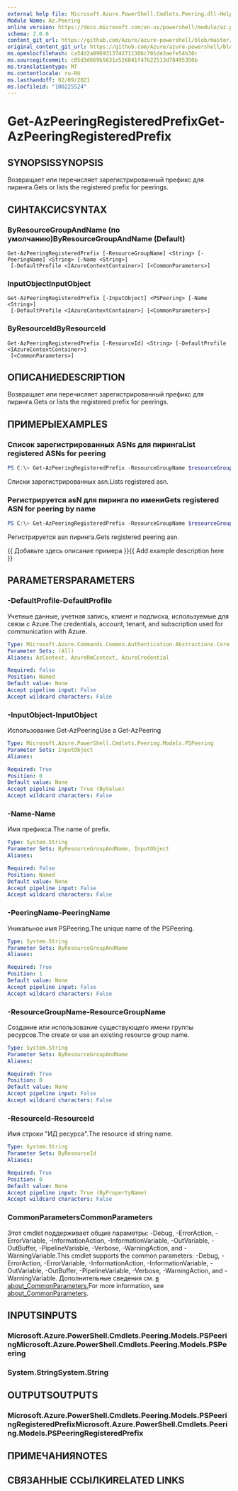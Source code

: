 ```yaml
---
external help file: Microsoft.Azure.PowerShell.Cmdlets.Peering.dll-Help.xml
Module Name: Az.Peering
online version: https://docs.microsoft.com/en-us/powershell/module/az.peering/get-azpeeringregisteredprefix
schema: 2.0.0
content_git_url: https://github.com/Azure/azure-powershell/blob/master/src/Peering/Peering/help/Get-AzPeeringRegisteredPrefix.md
original_content_git_url: https://github.com/Azure/azure-powershell/blob/master/src/Peering/Peering/help/Get-AzPeeringRegisteredPrefix.md
ms.openlocfilehash: ca54d2a8969313742711306c701de3aefe54b30c
ms.sourcegitcommit: c05d3d669b5631e526841f47b22513d78495350b
ms.translationtype: MT
ms.contentlocale: ru-RU
ms.lasthandoff: 02/09/2021
ms.locfileid: "100225524"
---
```

# <span data-ttu-id="a0c32-101">Get-AzPeeringRegisteredPrefix</span><span class="sxs-lookup"><span data-stu-id="a0c32-101">Get-AzPeeringRegisteredPrefix</span></span>

## <span data-ttu-id="a0c32-102">SYNOPSIS</span><span class="sxs-lookup"><span data-stu-id="a0c32-102">SYNOPSIS</span></span>
<span data-ttu-id="a0c32-103">Возвращает или перечисляет зарегистрированный префикс для пиринга.</span><span class="sxs-lookup"><span data-stu-id="a0c32-103">Gets or lists the registered prefix for peerings.</span></span>

## <span data-ttu-id="a0c32-104">СИНТАКСИС</span><span class="sxs-lookup"><span data-stu-id="a0c32-104">SYNTAX</span></span>

### <span data-ttu-id="a0c32-105">ByResourceGroupAndName (по умолчанию)</span><span class="sxs-lookup"><span data-stu-id="a0c32-105">ByResourceGroupAndName (Default)</span></span>
```
Get-AzPeeringRegisteredPrefix [-ResourceGroupName] <String> [-PeeringName] <String> [-Name <String>]
 [-DefaultProfile <IAzureContextContainer>] [<CommonParameters>]
```

### <span data-ttu-id="a0c32-106">InputObject</span><span class="sxs-lookup"><span data-stu-id="a0c32-106">InputObject</span></span>
```
Get-AzPeeringRegisteredPrefix [-InputObject] <PSPeering> [-Name <String>]
 [-DefaultProfile <IAzureContextContainer>] [<CommonParameters>]
```

### <span data-ttu-id="a0c32-107">ByResourceId</span><span class="sxs-lookup"><span data-stu-id="a0c32-107">ByResourceId</span></span>
```
Get-AzPeeringRegisteredPrefix [-ResourceId] <String> [-DefaultProfile <IAzureContextContainer>]
 [<CommonParameters>]
```

## <span data-ttu-id="a0c32-108">ОПИСАНИЕ</span><span class="sxs-lookup"><span data-stu-id="a0c32-108">DESCRIPTION</span></span>
<span data-ttu-id="a0c32-109">Возвращает или перечисляет зарегистрированный префикс для пиринга.</span><span class="sxs-lookup"><span data-stu-id="a0c32-109">Gets or lists the registered prefix for peerings.</span></span>

## <span data-ttu-id="a0c32-110">ПРИМЕРЫ</span><span class="sxs-lookup"><span data-stu-id="a0c32-110">EXAMPLES</span></span>

### <span data-ttu-id="a0c32-111">Список зарегистрированных ASNs для пиринга</span><span class="sxs-lookup"><span data-stu-id="a0c32-111">List registered ASNs for peering</span></span>
```powershell
PS C:\> Get-AzPeeringRegisteredPrefix -ResourceGroupName $resourceGroupName -PeeringName $peeringName
```

<span data-ttu-id="a0c32-112">Списки зарегистрированных asn.</span><span class="sxs-lookup"><span data-stu-id="a0c32-112">Lists registered asn.</span></span>

### <span data-ttu-id="a0c32-113">Регистрируется asN для пиринга по имени</span><span class="sxs-lookup"><span data-stu-id="a0c32-113">Gets registered ASN for peering by name</span></span>
```powershell
PS C:\> Get-AzPeeringRegisteredPrefix -ResourceGroupName $resourceGroupName -PeeringName $peeringName -Name $registeredPrefixName
```

<span data-ttu-id="a0c32-114">Регистрируется asn пиринга.</span><span class="sxs-lookup"><span data-stu-id="a0c32-114">Gets registered peering asn.</span></span>

<span data-ttu-id="a0c32-115">{{ Добавьте здесь описание примера }}</span><span class="sxs-lookup"><span data-stu-id="a0c32-115">{{ Add example description here }}</span></span>

## <span data-ttu-id="a0c32-116">PARAMETERS</span><span class="sxs-lookup"><span data-stu-id="a0c32-116">PARAMETERS</span></span>

### <span data-ttu-id="a0c32-117">-DefaultProfile</span><span class="sxs-lookup"><span data-stu-id="a0c32-117">-DefaultProfile</span></span>
<span data-ttu-id="a0c32-118">Учетные данные, учетная запись, клиент и подписка, используемые для связи с Azure.</span><span class="sxs-lookup"><span data-stu-id="a0c32-118">The credentials, account, tenant, and subscription used for communication with Azure.</span></span>

```yaml
Type: Microsoft.Azure.Commands.Common.Authentication.Abstractions.Core.IAzureContextContainer
Parameter Sets: (All)
Aliases: AzContext, AzureRmContext, AzureCredential

Required: False
Position: Named
Default value: None
Accept pipeline input: False
Accept wildcard characters: False
```

### <span data-ttu-id="a0c32-119">-InputObject</span><span class="sxs-lookup"><span data-stu-id="a0c32-119">-InputObject</span></span>
<span data-ttu-id="a0c32-120">Использование Get-AzPeering</span><span class="sxs-lookup"><span data-stu-id="a0c32-120">Use a Get-AzPeering</span></span>

```yaml
Type: Microsoft.Azure.PowerShell.Cmdlets.Peering.Models.PSPeering
Parameter Sets: InputObject
Aliases:

Required: True
Position: 0
Default value: None
Accept pipeline input: True (ByValue)
Accept wildcard characters: False
```

### <span data-ttu-id="a0c32-121">-Name</span><span class="sxs-lookup"><span data-stu-id="a0c32-121">-Name</span></span>
<span data-ttu-id="a0c32-122">Имя префикса.</span><span class="sxs-lookup"><span data-stu-id="a0c32-122">The name of prefix.</span></span>

```yaml
Type: System.String
Parameter Sets: ByResourceGroupAndName, InputObject
Aliases:

Required: False
Position: Named
Default value: None
Accept pipeline input: False
Accept wildcard characters: False
```

### <span data-ttu-id="a0c32-123">-PeeringName</span><span class="sxs-lookup"><span data-stu-id="a0c32-123">-PeeringName</span></span>
<span data-ttu-id="a0c32-124">Уникальное имя PSPeering.</span><span class="sxs-lookup"><span data-stu-id="a0c32-124">The unique name of the PSPeering.</span></span>

```yaml
Type: System.String
Parameter Sets: ByResourceGroupAndName
Aliases:

Required: True
Position: 1
Default value: None
Accept pipeline input: False
Accept wildcard characters: False
```

### <span data-ttu-id="a0c32-125">-ResourceGroupName</span><span class="sxs-lookup"><span data-stu-id="a0c32-125">-ResourceGroupName</span></span>
<span data-ttu-id="a0c32-126">Создание или использование существующего имени группы ресурсов.</span><span class="sxs-lookup"><span data-stu-id="a0c32-126">The create or use an existing resource group name.</span></span>

```yaml
Type: System.String
Parameter Sets: ByResourceGroupAndName
Aliases:

Required: True
Position: 0
Default value: None
Accept pipeline input: False
Accept wildcard characters: False
```

### <span data-ttu-id="a0c32-127">-ResourceId</span><span class="sxs-lookup"><span data-stu-id="a0c32-127">-ResourceId</span></span>
<span data-ttu-id="a0c32-128">Имя строки "ИД ресурса".</span><span class="sxs-lookup"><span data-stu-id="a0c32-128">The resource id string name.</span></span>

```yaml
Type: System.String
Parameter Sets: ByResourceId
Aliases:

Required: True
Position: 0
Default value: None
Accept pipeline input: True (ByPropertyName)
Accept wildcard characters: False
```

### <span data-ttu-id="a0c32-129">CommonParameters</span><span class="sxs-lookup"><span data-stu-id="a0c32-129">CommonParameters</span></span>
<span data-ttu-id="a0c32-130">Этот cmdlet поддерживает общие параметры: -Debug, -ErrorAction, -ErrorVariable, -InformationAction, -InformationVariable, -OutVariable, -OutBuffer, -PipelineVariable, -Verbose, -WarningAction, and -WarningVariable.</span><span class="sxs-lookup"><span data-stu-id="a0c32-130">This cmdlet supports the common parameters: -Debug, -ErrorAction, -ErrorVariable, -InformationAction, -InformationVariable, -OutVariable, -OutBuffer, -PipelineVariable, -Verbose, -WarningAction, and -WarningVariable.</span></span> <span data-ttu-id="a0c32-131">Дополнительные сведения см. [в about_CommonParameters.](http://go.microsoft.com/fwlink/?LinkID=113216)</span><span class="sxs-lookup"><span data-stu-id="a0c32-131">For more information, see [about_CommonParameters](http://go.microsoft.com/fwlink/?LinkID=113216).</span></span>

## <span data-ttu-id="a0c32-132">INPUTS</span><span class="sxs-lookup"><span data-stu-id="a0c32-132">INPUTS</span></span>

### <span data-ttu-id="a0c32-133">Microsoft.Azure.PowerShell.Cmdlets.Peering.Models.PSPeering</span><span class="sxs-lookup"><span data-stu-id="a0c32-133">Microsoft.Azure.PowerShell.Cmdlets.Peering.Models.PSPeering</span></span>

### <span data-ttu-id="a0c32-134">System.String</span><span class="sxs-lookup"><span data-stu-id="a0c32-134">System.String</span></span>

## <span data-ttu-id="a0c32-135">OUTPUTS</span><span class="sxs-lookup"><span data-stu-id="a0c32-135">OUTPUTS</span></span>

### <span data-ttu-id="a0c32-136">Microsoft.Azure.PowerShell.Cmdlets.Peering.Models.PSPeeringRegisteredPrefix</span><span class="sxs-lookup"><span data-stu-id="a0c32-136">Microsoft.Azure.PowerShell.Cmdlets.Peering.Models.PSPeeringRegisteredPrefix</span></span>

## <span data-ttu-id="a0c32-137">ПРИМЕЧАНИЯ</span><span class="sxs-lookup"><span data-stu-id="a0c32-137">NOTES</span></span>

## <span data-ttu-id="a0c32-138">СВЯЗАННЫЕ ССЫЛКИ</span><span class="sxs-lookup"><span data-stu-id="a0c32-138">RELATED LINKS</span></span>
